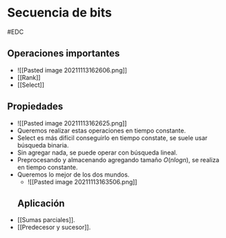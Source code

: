 # Secuencia de bits
#EDC
## Operaciones importantes
- ![[Pasted image 20211113162606.png]]
- [[Rank]]
- [[Select]]
## Propiedades
- ![[Pasted image 20211113162625.png]]
- Queremos realizar estas operaciones en tiempo constante.
- Select es más difícil conseguirlo en tiempo constate, se suele usar búsqueda binaria.
- Sin agregar nada, se puede operar con búsqueda lineal.
- Preprocesando y almacenando agregando tamaño $O(n log n)$, se realiza en tiempo constante.
- Queremos lo mejor de los dos mundos.
	- ![[Pasted image 20211113163506.png]]
	## Aplicación
- [[Sumas parciales]].
- [[Predecesor y sucesor]].